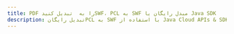 ---title: PDF را به  تبدیل کنیدSWF، PCL به SWF مبدل رایگان یا Java SDKdescription: تبدیل رایگانPCL به SWF با استفاده از Java Cloud APIs & SDK همچنین اسناد PDF را در Cloud ایجاد، ویرایش و رندر کنید.---